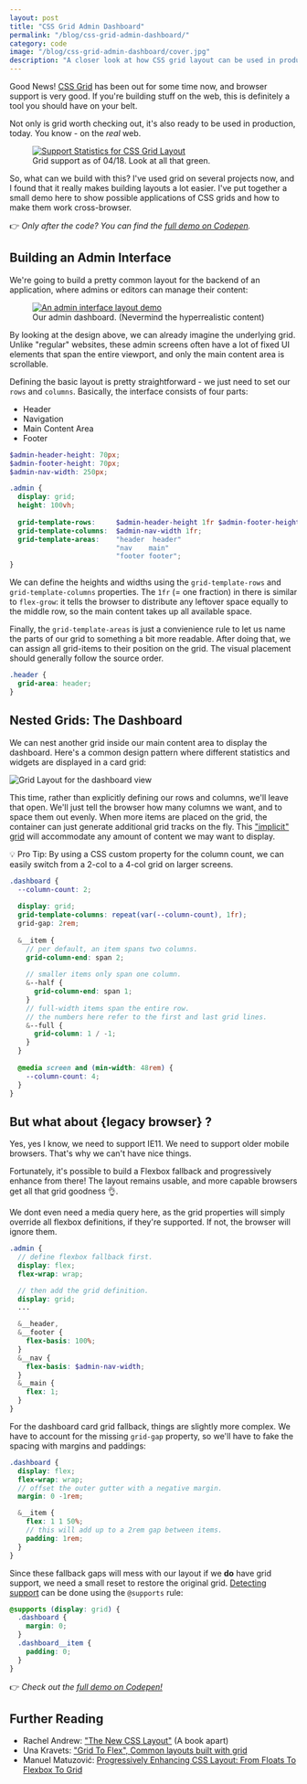 ```yaml
---
layout: post
title: "CSS Grid Admin Dashboard"
permalink: "/blog/css-grid-admin-dashboard/"
category: code
image: "/blog/css-grid-admin-dashboard/cover.jpg"
description: "A closer look at how CSS grid layout can be used in production today, including fallback styles for flexbox."
---
```


<p class="lead">Good News! <a href="https://www.w3.org/TR/css-grid-1/">CSS Grid</a> has been out for some time now, and browser support is very good. If you're building stuff on the web, this is definitely a tool you should have on your belt.</p>

Not only is grid worth checking out, it's also ready to be used in production, today. You know - on the *real* web.

<figure class="extend">
  <a href="https://caniuse.com/#search=grid">
    <img src="caniuse_grid.png" alt="Support Statistics for CSS Grid Layout" />
  </a>
  <figcaption>Grid support as of 04/18. Look at all that green.</figcaption>
</figure>

So, what can we build with this? I've used grid on several projects now, and I found that it really makes building layouts a lot easier. I've put together a small demo here to show possible applications of CSS grids and how to make them work cross-browser. 

👉 *Only after the code? You can find the [full demo on Codepen](https://codepen.io/mxbck/pen/5be32fd8e3ca7b6b2f5108ba7d22debd).*

## Building an Admin Interface

We're going to build a pretty common layout for the backend of an application, where admins or editors can manage their content:

<figure class="extend">
    <a href="https://codepen.io/mxbck/pen/5be32fd8e3ca7b6b2f5108ba7d22debd" target="_blank" rel="noopener noreferrer">
        <img src="admin.png" alt="An admin interface layout demo" />
    </a>
    <figcaption>Our admin dashboard. (Nevermind the hyperrealistic content)</figcaption>
</figure>

By looking at the design above, we can already imagine the underlying grid. Unlike "regular" websites, these admin screens often have a lot of fixed UI elements that span the entire viewport, and only the main content area is scrollable.

Defining the basic layout is pretty straightforward - we just need to set our `rows` and `columns`. Basically, the interface consists of four parts:

* Header
* Navigation
* Main Content Area
* Footer 

```scss
$admin-header-height: 70px;
$admin-footer-height: 70px;
$admin-nav-width: 250px;

.admin {
  display: grid;
  height: 100vh;
  
  grid-template-rows:     $admin-header-height 1fr $admin-footer-height;
  grid-template-columns:  $admin-nav-width 1fr;
  grid-template-areas:    "header  header"
                          "nav    main"
                          "footer footer";
}
```
We can define the heights and widths using the `grid-template-rows` and `grid-template-columns` properties. The `1fr` (= one fraction) in there is similar to `flex-grow`: it tells the browser to distribute any leftover space equally to the middle row, so the main content takes up all available space.

Finally, the `grid-template-areas` is just a convienience rule to let us name the parts of our grid to something a bit more readable. After doing that, we can assign all grid-items to their position on the grid. The visual placement should generally follow the source order.

```css
.header {
  grid-area: header;
}
```

## Nested Grids: The Dashboard

We can nest another grid inside our main content area to display the dashboard. Here's a common design pattern where different statistics and widgets are displayed in a card grid:

![Grid Layout for the dashboard view](dashboard_grid.png)

This time, rather than explicitly defining our rows and columns, we'll leave that open. We'll just tell the browser how many columns we want, and to space them out evenly. When more items are placed on the grid, the container can just generate additional grid tracks on the fly. This ["implicit" grid](https://www.w3.org/TR/css-grid-1/#implicit-grids) will accommodate any amount of content we may want to display.

💡 Pro Tip: By using a CSS custom property for the column count, we can easily switch from a 2-col to a 4-col grid on larger screens.

```scss
.dashboard {
  --column-count: 2;
  
  display: grid;
  grid-template-columns: repeat(var(--column-count), 1fr);
  grid-gap: 2rem;
  
  &__item {
    // per default, an item spans two columns.
    grid-column-end: span 2;
    
    // smaller items only span one column.
    &--half {
      grid-column-end: span 1;
    }
    // full-width items span the entire row.
    // the numbers here refer to the first and last grid lines.
    &--full {
      grid-column: 1 / -1;
    }
  }
  
  @media screen and (min-width: 48rem) {
    --column-count: 4;
  }
}
```

## But what about {legacy browser} ?

Yes, yes I know, we need to support IE11. We need to support older mobile browsers. That's why we can't have nice things. 

Fortunately, it's possible to build a Flexbox fallback and progressively enhance from there! The layout remains usable, and more capable browsers get all that grid goodness 👌. 

We dont even need a media query here, as the grid properties will simply override all flexbox definitions, if they're supported. If not, the browser will ignore them.

```scss
.admin {
  // define flexbox fallback first.
  display: flex;
  flex-wrap: wrap;

  // then add the grid definition.
  display: grid;
  ...

  &__header,
  &__footer {
    flex-basis: 100%;
  }
  &__nav {
    flex-basis: $admin-nav-width;
  }
  &__main {
    flex: 1;
  }
}
```

For the dashboard card grid fallback, things are slightly more complex. We have to account for the missing `grid-gap` property, so we'll have to fake the spacing with margins and paddings:

```scss
.dashboard {
  display: flex;
  flex-wrap: wrap;
  // offset the outer gutter with a negative margin.
  margin: 0 -1rem;

  &__item {
    flex: 1 1 50%;
    // this will add up to a 2rem gap between items.
    padding: 1rem;
  }
}
```

Since these fallback gaps will mess with our layout if we **do** have grid support, we need a small reset to restore the original grid. [Detecting support](https://developer.mozilla.org/en-US/docs/Web/CSS/@supports) can be done using the `@supports` rule:

```scss 
@supports (display: grid) {
  .dashboard {
    margin: 0;
  }
  .dashboard__item {
    padding: 0;
  }
}
```

👉 *Check out the [full demo on Codepen!](https://codepen.io/mxbck/pen/5be32fd8e3ca7b6b2f5108ba7d22debd)*

## Further Reading

* Rachel Andrew: ["The New CSS Layout"](https://abookapart.com/products/the-new-css-layout) (A book apart)
* Una Kravets: ["Grid To Flex", Common layouts built with grid](http://www.gridtoflex.com/)
* Manuel Matuzović: [Progressively Enhancing CSS Layout: From Floats To Flexbox To Grid](https://www.smashingmagazine.com/2017/07/enhancing-css-layout-floats-flexbox-grid)
